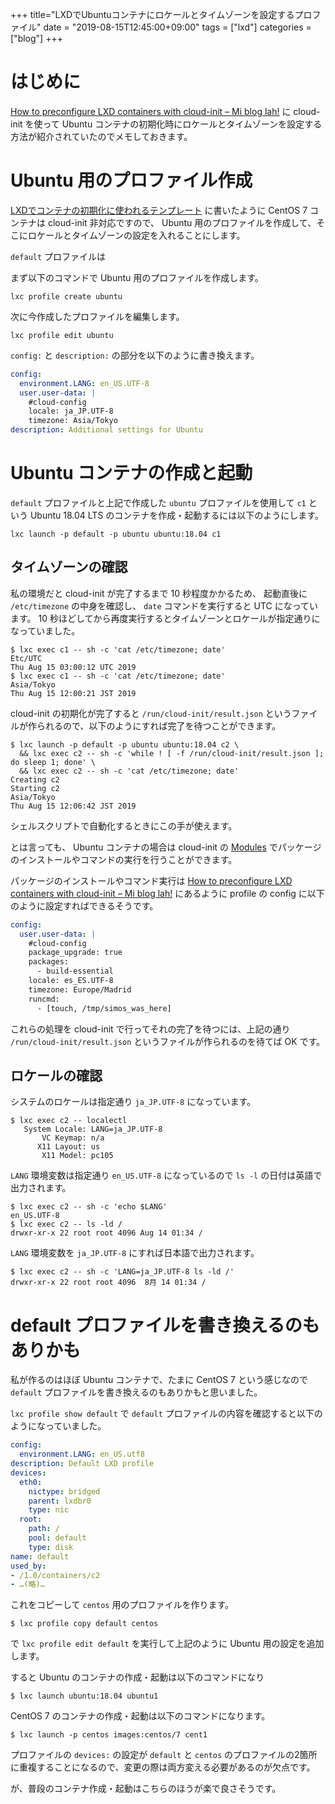 +++
title="LXDでUbuntuコンテナにロケールとタイムゾーンを設定するプロファイル"
date = "2019-08-15T12:45:00+09:00"
tags = ["lxd"]
categories = ["blog"]
+++


# はじめに

[How to preconfigure LXD containers with cloud-init – Mi blog lah!](https://blog.simos.info/how-to-preconfigure-lxd-containers-with-cloud-init/) に cloud-init を使って Ubuntu コンテナの初期化時にロケールとタイムゾーンを設定する方法が紹介されていたのでメモしておきます。

# Ubuntu 用のプロファイル作成

[LXDでコンテナの初期化に使われるテンプレート](/blog/2019/08/15/lxd-container-templates/) に書いたように CentOS 7 コンテナは cloud-init 非対応ですので、 Ubuntu 用のプロファイルを作成して、そこにロケールとタイムゾーンの設定を入れることにします。

`default` プロファイルは

まず以下のコマンドで Ubuntu 用のプロファイルを作成します。

```console
lxc profile create ubuntu
```

次に今作成したプロファイルを編集します。

```console
lxc profile edit ubuntu
```

`config:` と `description:` の部分を以下のように書き換えます。

```yaml
config:
  environment.LANG: en_US.UTF-8
  user.user-data: |
    #cloud-config
    locale: ja_JP.UTF-8
    timezone: Asia/Tokyo
description: Additional settings for Ubuntu
```

# Ubuntu コンテナの作成と起動

`default` プロファイルと上記で作成した `ubuntu` プロファイルを使用して
`c1` という Ubuntu 18.04 LTS のコンテナを作成・起動するには以下のようにします。

```console
lxc launch -p default -p ubuntu ubuntu:18.04 c1
```

## タイムゾーンの確認

私の環境だと cloud-init が完了するまで 10 秒程度かかるため、 起動直後に `/etc/timezone` の中身を確認し、 `date` コマンドを実行すると UTC になっています。
10 秒ほどしてから再度実行するとタイムゾーンとロケールが指定通りになっていました。

```console
$ lxc exec c1 -- sh -c 'cat /etc/timezone; date'
Etc/UTC
Thu Aug 15 03:00:12 UTC 2019
$ lxc exec c1 -- sh -c 'cat /etc/timezone; date'
Asia/Tokyo
Thu Aug 15 12:00:21 JST 2019
```

cloud-init の初期化が完了すると `/run/cloud-init/result.json` というファイルが作られるので、以下のようにすれば完了を待つことができます。

```console
$ lxc launch -p default -p ubuntu ubuntu:18.04 c2 \
  && lxc exec c2 -- sh -c 'while ! [ -f /run/cloud-init/result.json ]; do sleep 1; done' \
  && lxc exec c2 -- sh -c 'cat /etc/timezone; date'
Creating c2
Starting c2
Asia/Tokyo
Thu Aug 15 12:06:42 JST 2019
```

シェルスクリプトで自動化するときにこの手が使えます。

とは言っても、 Ubuntu コンテナの場合は cloud-init の [Modules](https://cloudinit.readthedocs.io/en/latest/topics/modules.html) でパッケージのインストールやコマンドの実行を行うことができます。

パッケージのインストールやコマンド実行は [How to preconfigure LXD containers with cloud-init – Mi blog lah!](https://blog.simos.info/how-to-preconfigure-lxd-containers-with-cloud-init/) にあるように profile の config に以下のように設定すればできるそうです。

```yaml
config:
  user.user-data: |
    #cloud-config
    package_upgrade: true
    packages:
      - build-essential
    locale: es_ES.UTF-8
    timezone: Europe/Madrid
    runcmd:
      - [touch, /tmp/simos_was_here]
```

これらの処理を cloud-init で行ってそれの完了を待つには、上記の通り `/run/cloud-init/result.json` というファイルが作られるのを待てば OK です。

## ロケールの確認

システムのロケールは指定通り `ja_JP.UTF-8` になっています。

```console
$ lxc exec c2 -- localectl
   System Locale: LANG=ja_JP.UTF-8
       VC Keymap: n/a
      X11 Layout: us
       X11 Model: pc105
```

`LANG` 環境変数は指定通り `en_US.UTF-8` になっているので `ls -l` の日付は英語で出力されます。

```console
$ lxc exec c2 -- sh -c 'echo $LANG'
en_US.UTF-8
$ lxc exec c2 -- ls -ld /
drwxr-xr-x 22 root root 4096 Aug 14 01:34 /
```

`LANG` 環境変数を `ja_JP.UTF-8` にすれば日本語で出力されます。

```console
$ lxc exec c2 -- sh -c 'LANG=ja_JP.UTF-8 ls -ld /'
drwxr-xr-x 22 root root 4096  8月 14 01:34 /
```

# default プロファイルを書き換えるのもありかも

私が作るのはほぼ Ubuntu コンテナで、たまに CentOS 7 という感じなので `default` プロファイルを書き換えるのもありかもと思いました。

`lxc profile show default` で `default` プロファイルの内容を確認すると以下のようになっていました。

```yaml
config:
  environment.LANG: en_US.utf8
description: Default LXD profile
devices:
  eth0:
    nictype: bridged
    parent: lxdbr0
    type: nic
  root:
    path: /
    pool: default
    type: disk
name: default
used_by:
- /1.0/containers/c2
- …(略)…
```

これをコピーして `centos` 用のプロファイルを作ります。

```console
$ lxc profile copy default centos
```

で `lxc profile edit default` を実行して上記のように Ubuntu 用の設定を追加します。

すると Ubuntu のコンテナの作成・起動は以下のコマンドになり

```console
$ lxc launch ubuntu:18.04 ubuntu1
```

CentOS 7 のコンテナの作成・起動は以下のコマンドになります。

```console
$ lxc launch -p centos images:centos/7 cent1
```

プロファイルの `devices:` の設定が `default` と `centos` のプロファイルの2箇所に重複することになるので、変更の際は両方変える必要があるのが欠点です。

が、普段のコンテナ作成・起動はこちらのほうが楽で良さそうです。
